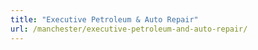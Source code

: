 ```yaml
---
title: "Executive Petroleum & Auto Repair"
url: /manchester/executive-petroleum-and-auto-repair/
---
```

